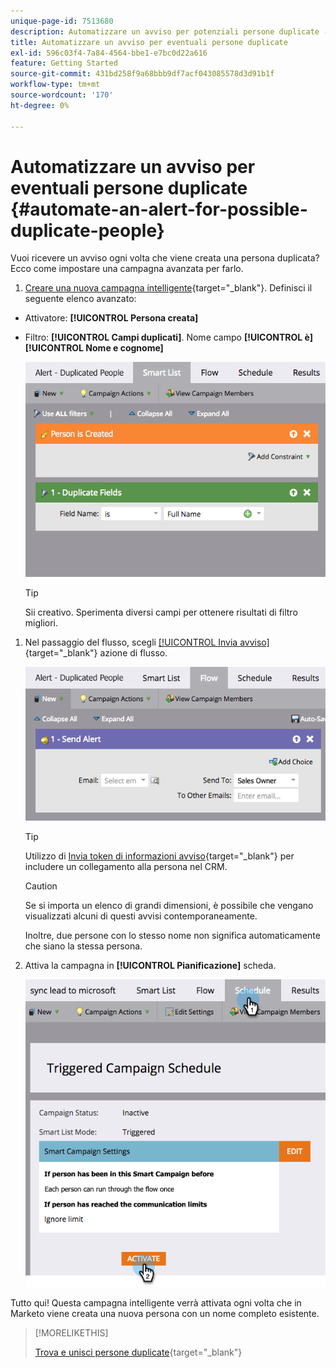 ```yaml
---
unique-page-id: 7513680
description: Automatizzare un avviso per potenziali persone duplicate - Documentazione di Marketo - Documentazione del prodotto
title: Automatizzare un avviso per eventuali persone duplicate
exl-id: 596c03f4-7a84-4564-bbe1-e7bc0d22a616
feature: Getting Started
source-git-commit: 431bd258f9a68bbb9df7acf043085578d3d91b1f
workflow-type: tm+mt
source-wordcount: '170'
ht-degree: 0%

---
```


# Automatizzare un avviso per eventuali persone duplicate {#automate-an-alert-for-possible-duplicate-people}

Vuoi ricevere un avviso ogni volta che viene creata una persona duplicata? Ecco come impostare una campagna avanzata per farlo.

1. [Creare una nuova campagna intelligente](/help/marketo/product-docs/core-marketo-concepts/smart-campaigns/creating-a-smart-campaign/create-a-new-smart-campaign.md){target="_blank"}. Definisci il seguente elenco avanzato:

* Attivatore: **[!UICONTROL Persona creata]**
* Filtro: **[!UICONTROL Campi duplicati]**. Nome campo **[!UICONTROL è] [!UICONTROL Nome e cognome]**

  ![](assets/automate-an-alert-1.png)

  >[!TIP]
  >
  >Sii creativo. Sperimenta diversi campi per ottenere risultati di filtro migliori.

1. Nel passaggio del flusso, scegli [[!UICONTROL Invia avviso]](/help/marketo/product-docs/core-marketo-concepts/smart-campaigns/flow-actions/send-alert.md){target="_blank"} azione di flusso.

   ![](assets/automate-an-alert-2.png)

   >[!TIP]
   >
   >Utilizzo di [Invia token di informazioni avviso](/help/marketo/product-docs/email-marketing/general/using-tokens/use-the-send-alert-info-token.md){target="_blank"} per includere un collegamento alla persona nel CRM.

   >[!CAUTION]
   >
   >Se si importa un elenco di grandi dimensioni, è possibile che vengano visualizzati alcuni di questi avvisi contemporaneamente.
   >
   >Inoltre, due persone con lo stesso nome non significa automaticamente che siano la stessa persona.

1. Attiva la campagna in **[!UICONTROL Pianificazione]** scheda.

   ![](assets/automate-an-alert-3.png)

Tutto qui! Questa campagna intelligente verrà attivata ogni volta che in Marketo viene creata una nuova persona con un nome completo esistente.

>[!MORELIKETHIS]
>
>[Trova e unisci persone duplicate](/help/marketo/product-docs/core-marketo-concepts/smart-lists-and-static-lists/managing-people-in-smart-lists/find-and-merge-duplicate-people.md){target="_blank"}
